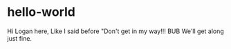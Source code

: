# hello-world

Hi Logan here, Like I said before "Don't get in my way!!! BUB
We'll get along just fine.
